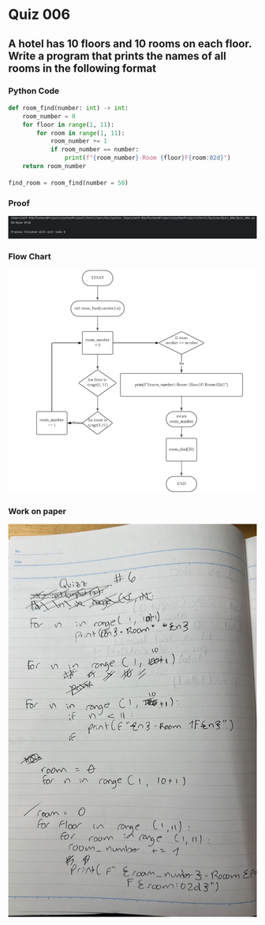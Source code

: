 # Quiz 006
## A hotel has 10 floors and 10 rooms on each floor. Write a program that prints the names of all rooms in the following format
### Python Code
```.py
def room_find(number: int) -> int:
    room_number = 0
    for floor in range(1, 11):
        for room in range(1, 11):
            room_number += 1
            if room_number == number:
                print(f"{room_number}-Room {floor}F{room:02d}")
    return room_number

find_room = room_find(number = 50)
```

### Proof
![Quiz_006_Proof_Image.png](Quiz_006_Proof_Image.png)

### Flow Chart
![Quiz_006_Flow_Chart.png](Quiz_006_Flow_Chart.png)

### Work on paper
![Quiz_006_Work_Paper.jpeg](Quiz_006_Work_Paper.jpeg)